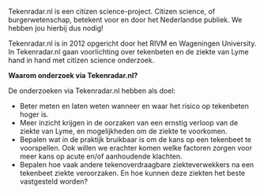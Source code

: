 Tekenradar.nl is een citizen science-project. Citizen science, of burgerwetenschap, betekent voor en door het Nederlandse publiek. We hebben jou hierbij dus nodig!

Tekenradar.nl is in 2012 opgericht door het RIVM en Wageningen University. In Tekenradar.nl gaan voorlichting over tekenbeten en de ziekte van Lyme hand in hand met citizen science onderzoek.

**Waarom onderzoek via Tekenradar.nl?**


De onderzoeken via Tekenradar.nl hebben als doel:
- Beter meten en laten weten wanneer en waar het risico op tekenbeten hoger is.
- Meer inzicht krijgen in de oorzaken van een ernstig verloop van de ziekte van Lyme, en mogelijkheden om de ziekte te voorkomen.
- Bepalen wat in de praktijk bruikbaar is om de kans op een tekenbeet te voorspellen. Ook willen we erachter komen welke factoren zorgen voor meer kans op acute en/of aanhoudende klachten.
- Bepalen hoe vaak andere tekenoverdraagbare ziekteverwekkers na een tekenbeet ziekte veroorzaken. En hoe kunnen deze ziekten het beste vastgesteld worden?
